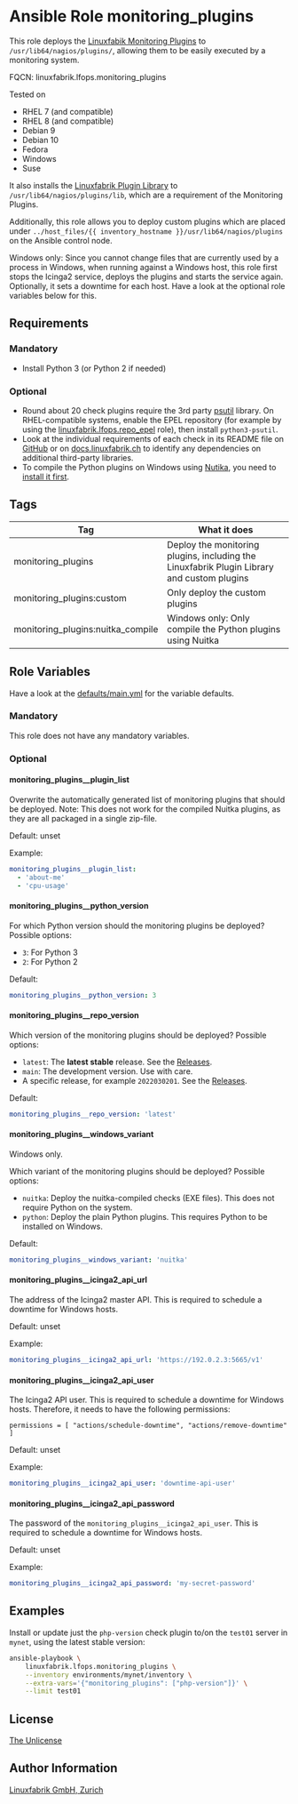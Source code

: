 # Ansible Role monitoring_plugins

This role deploys the [Linuxfabik Monitoring Plugins](https://github.com/Linuxfabrik/monitoring-plugins) to `/usr/lib64/nagios/plugins/`, allowing them to be easily executed by a monitoring system.

FQCN: linuxfabrik.lfops.monitoring_plugins

Tested on

* RHEL 7 (and compatible)
* RHEL 8 (and compatible)
* Debian 9
* Debian 10
* Fedora
* Windows
* Suse

It also installs the [Linuxfabrik Plugin Library](https://github.com/Linuxfabrik/monitoring-plugins) to `/usr/lib64/nagios/plugins/lib`, which are a requirement of the Monitoring Plugins.

Additionally, this role allows you to deploy custom plugins which are placed under `../host_files/{{ inventory_hostname }}/usr/lib64/nagios/plugins` on the Ansible control node.

Windows only: Since you cannot change files that are currently used by a process in Windows, when running against a Windows host, this role first stops the Icinga2 service, deploys the plugins and starts the service again. Optionally, it sets a downtime for each host. Have a look at the optional role variables below for this.


## Requirements

### Mandatory

* Install Python 3 (or Python 2 if needed)


### Optional

* Round about 20 check plugins require the 3rd party [psutil](https://psutil.readthedocs.io/en/latest/) library. On RHEL-compatible systems, enable the EPEL repository (for example by using the [linuxfabrik.lfops.repo_epel](https://github.com/Linuxfabrik/lfops/tree/main/roles/repo_epel) role), then install `python3-psutil`.
* Look at the individual requirements of each check in its README file on [GitHub](https://github.com/Linuxfabrik/monitoring-plugins) or on [docs.linuxfabrik.ch](https://docs.linuxfabrik.ch/monitoring-plugins/000-check-plugins.html) to identify any dependencies on additional third-party libraries.
* To compile the Python plugins on Windows using [Nutika](https://nuitka.net/), you need to [install it first](https://nuitka.net/doc/download.html#pypi).


## Tags

| Tag                               | What it does                                                                               |
| ---                               | ------------                                                                               |
| monitoring_plugins                | Deploy the monitoring plugins, including the Linuxfabrik Plugin Library and custom plugins |
| monitoring_plugins:custom         | Only deploy the custom plugins                                                             |
| monitoring_plugins:nuitka_compile | Windows only: Only compile the Python plugins using Nuitka                                 |


## Role Variables

Have a look at the [defaults/main.yml](https://github.com/Linuxfabrik/lfops/blob/main/roles/monitoring_plugins/defaults/main.yml) for the variable defaults.


### Mandatory

This role does not have any mandatory variables.


### Optional

#### monitoring_plugins__plugin_list

Overwrite the automatically generated list of monitoring plugins that should be deployed.
Note: This does not work for the compiled Nuitka plugins, as they are all packaged in a single zip-file.

Default: unset

Example:
```yaml
monitoring_plugins__plugin_list:
  - 'about-me'
  - 'cpu-usage'
```


#### monitoring_plugins__python_version

For which Python version should the monitoring plugins be deployed? Possible options:

* `3`: For Python 3
* `2`: For Python 2

Default:
```yaml
monitoring_plugins__python_version: 3
```


#### monitoring_plugins__repo_version

Which version of the monitoring plugins should be deployed? Possible options:

* `latest`: The **latest stable** release. See the [Releases](https://github.com/Linuxfabrik/monitoring-plugins/releases).
* `main`: The development version. Use with care.
* A specific release, for example `2022030201`. See the [Releases](https://github.com/Linuxfabrik/monitoring-plugins/releases).

Default:
```yaml
monitoring_plugins__repo_version: 'latest'
```


#### monitoring_plugins__windows_variant

Windows only.

Which variant of the monitoring plugins should be deployed? Possible options:

* `nuitka`: Deploy the nuitka-compiled checks (EXE files). This does not require Python on the system.
* `python`: Deploy the plain Python plugins. This requires Python to be installed on Windows.

Default:
```yaml
monitoring_plugins__windows_variant: 'nuitka'
```


#### monitoring_plugins__icinga2_api_url

The address of the Icinga2 master API. This is required to schedule a downtime for Windows hosts.

Default: unset

Example:
```yaml
monitoring_plugins__icinga2_api_url: 'https://192.0.2.3:5665/v1'
```


#### monitoring_plugins__icinga2_api_user

The Icinga2 API user. This is required to schedule a downtime for Windows hosts. Therefore, it needs to have the following permissions:

```
permissions = [ "actions/schedule-downtime", "actions/remove-downtime" ]
```

Default: unset

Example:
```yaml
monitoring_plugins__icinga2_api_user: 'downtime-api-user'
```


#### monitoring_plugins__icinga2_api_password

The password of the `monitoring_plugins__icinga2_api_user`. This is required to schedule a downtime for Windows hosts.

Default: unset

Example:
```yaml
monitoring_plugins__icinga2_api_password: 'my-secret-password'
```


## Examples

Install or update just the `php-version` check plugin to/on the `test01` server in `mynet`, using the latest stable version:
```bash
ansible-playbook \
    linuxfabrik.lfops.monitoring_plugins \
    --inventory environments/mynet/inventory \
    --extra-vars='{"monitoring_plugins": ["php-version"]}' \
    --limit test01
```


## License

[The Unlicense](https://unlicense.org/)


## Author Information

[Linuxfabrik GmbH, Zurich](https://www.linuxfabrik.ch)
